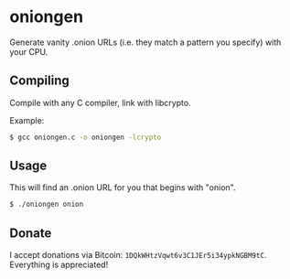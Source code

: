 oniongen
========

Generate vanity .onion URLs (i.e. they match a pattern you specify) with your CPU.

Compiling
---------

Compile with any C compiler, link with libcrypto.

Example:

```bash
$ gcc oniongen.c -o oniongen -lcrypto
```
  
Usage
-----

This will find an .onion URL for you that begins with "onion".
  
```bash
$ ./oniongen onion
```

Donate
------

I accept donations via Bitcoin: `1DQkWHtzVqwt6v3C1JEr5i34ypkNGBM9tC`.
Everything is appreciated!
